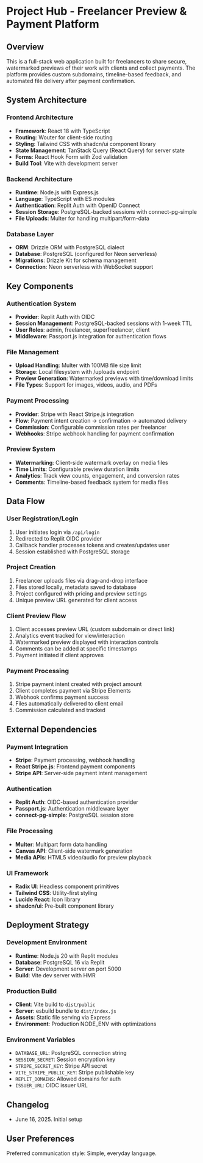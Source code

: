 # Project Hub - Freelancer Preview & Payment Platform

## Overview

This is a full-stack web application built for freelancers to share secure, watermarked previews of their work with clients and collect payments. The platform provides custom subdomains, timeline-based feedback, and automated file delivery after payment confirmation.

## System Architecture

### Frontend Architecture
- **Framework**: React 18 with TypeScript
- **Routing**: Wouter for client-side routing
- **Styling**: Tailwind CSS with shadcn/ui component library
- **State Management**: TanStack Query (React Query) for server state
- **Forms**: React Hook Form with Zod validation
- **Build Tool**: Vite with development server

### Backend Architecture
- **Runtime**: Node.js with Express.js
- **Language**: TypeScript with ES modules
- **Authentication**: Replit Auth with OpenID Connect
- **Session Storage**: PostgreSQL-backed sessions with connect-pg-simple
- **File Uploads**: Multer for handling multipart/form-data

### Database Layer
- **ORM**: Drizzle ORM with PostgreSQL dialect
- **Database**: PostgreSQL (configured for Neon serverless)
- **Migrations**: Drizzle Kit for schema management
- **Connection**: Neon serverless with WebSocket support

## Key Components

### Authentication System
- **Provider**: Replit Auth with OIDC
- **Session Management**: PostgreSQL-backed sessions with 1-week TTL
- **User Roles**: admin, freelancer, superfreelancer, client
- **Middleware**: Passport.js integration for authentication flows

### File Management
- **Upload Handling**: Multer with 100MB file size limit
- **Storage**: Local filesystem with /uploads endpoint
- **Preview Generation**: Watermarked previews with time/download limits
- **File Types**: Support for images, videos, audio, and PDFs

### Payment Processing
- **Provider**: Stripe with React Stripe.js integration
- **Flow**: Payment intent creation → confirmation → automated delivery
- **Commission**: Configurable commission rates per freelancer
- **Webhooks**: Stripe webhook handling for payment confirmation

### Preview System
- **Watermarking**: Client-side watermark overlay on media files
- **Time Limits**: Configurable preview duration limits
- **Analytics**: Track view counts, engagement, and conversion rates
- **Comments**: Timeline-based feedback system for media files

## Data Flow

### User Registration/Login
1. User initiates login via `/api/login`
2. Redirected to Replit OIDC provider
3. Callback handler processes tokens and creates/updates user
4. Session established with PostgreSQL storage

### Project Creation
1. Freelancer uploads files via drag-and-drop interface
2. Files stored locally, metadata saved to database
3. Project configured with pricing and preview settings
4. Unique preview URL generated for client access

### Client Preview Flow
1. Client accesses preview URL (custom subdomain or direct link)
2. Analytics event tracked for view/interaction
3. Watermarked preview displayed with interaction controls
4. Comments can be added at specific timestamps
5. Payment initiated if client approves

### Payment Processing
1. Stripe payment intent created with project amount
2. Client completes payment via Stripe Elements
3. Webhook confirms payment success
4. Files automatically delivered to client email
5. Commission calculated and tracked

## External Dependencies

### Payment Integration
- **Stripe**: Payment processing, webhook handling
- **React Stripe.js**: Frontend payment components
- **Stripe API**: Server-side payment intent management

### Authentication
- **Replit Auth**: OIDC-based authentication provider
- **Passport.js**: Authentication middleware layer
- **connect-pg-simple**: PostgreSQL session store

### File Processing
- **Multer**: Multipart form data handling
- **Canvas API**: Client-side watermark generation
- **Media APIs**: HTML5 video/audio for preview playback

### UI Framework
- **Radix UI**: Headless component primitives
- **Tailwind CSS**: Utility-first styling
- **Lucide React**: Icon library
- **shadcn/ui**: Pre-built component library

## Deployment Strategy

### Development Environment
- **Runtime**: Node.js 20 with Replit modules
- **Database**: PostgreSQL 16 via Replit
- **Server**: Development server on port 5000
- **Build**: Vite dev server with HMR

### Production Build
- **Client**: Vite build to `dist/public`
- **Server**: esbuild bundle to `dist/index.js`
- **Assets**: Static file serving via Express
- **Environment**: Production NODE_ENV with optimizations

### Environment Variables
- `DATABASE_URL`: PostgreSQL connection string
- `SESSION_SECRET`: Session encryption key
- `STRIPE_SECRET_KEY`: Stripe API secret
- `VITE_STRIPE_PUBLIC_KEY`: Stripe publishable key
- `REPLIT_DOMAINS`: Allowed domains for auth
- `ISSUER_URL`: OIDC issuer URL

## Changelog

- June 16, 2025. Initial setup

## User Preferences

Preferred communication style: Simple, everyday language.
